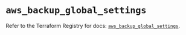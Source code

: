 # `aws_backup_global_settings`

Refer to the Terraform Registry for docs: [`aws_backup_global_settings`](https://registry.terraform.io/providers/hashicorp/aws/5.89.0/docs/resources/backup_global_settings).

